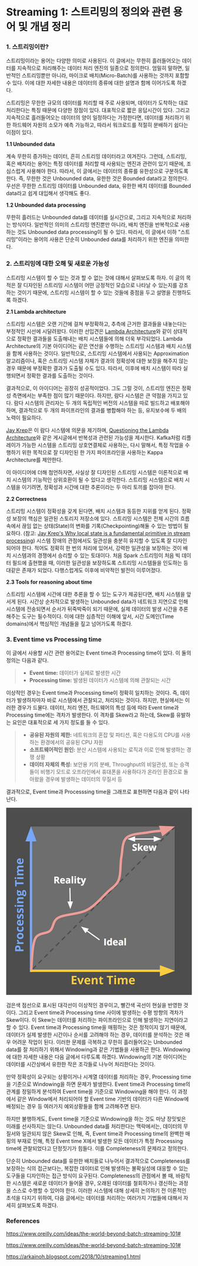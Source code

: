 # Streaming 1: 스트리밍의 정의와 관련 용어 및 개념 정리

### 1. 스트리밍이란?

스트리밍이라는 용어는 다양한 의미로 사용된다. 이 글에서는 무한히 흘러들어오는 데이터를 지속적으로 처리해주는 데이터 처리 엔진의 일종으로 정의한다. 엄밀히 말하면, 일반적인 스트리밍뿐만 아니라, 마이크로 배치(Micro-Batch)를 사용하는 것까지 포함할 수 있다. 이에 대한 자세한 내용은 데이터의 종류에 대한 설명과 함께 이어가도록 하겠다.

스트리밍은 무한한 규모의 데이터를 처리할 때 주로 사용되며, 데이터가 도착하는 대로 처리한다는 특징 때문에 다양한 장점이 있다. 대표적으로 짧은 응답시간이 있다. 그리고 지속적으로 흘러들어오는 데이터의 양이 일정하다는 가정한다면, 데이터를 처리하기 위한 하드웨어 자원의 소모가 예측 가능하고, 따라서 워크로드를 적절히 분배하기 쉽다는 이점이 있다.

**1.1 Unbounded data**

계속 무한히 증가하는 데이터, 흔히 스트리밍 데이터라고 여겨진다. 그런데, 스트리밍, 혹은 배치라는 용어는 특정 데이터를 처리할 때 사용되는 엔진과 관련이 있기 때문에, 조심스럽게 사용해야 한다. 따라서, 이 글에서는 데이터의 종류를 유한성으로 구분하도록 한다. 즉, 무한한 것은 Unbounded data, 유한한 것은 Bounded data라고 정의한다. 우선은 무한한 스트리밍 데이터를 Unbounded data, 유한한 배치 데이터를 Bounded data라고 쉽게 대입해서 생각해도 좋다.

**1.2 Unbounded data processing**

무한히 흘러드는 Unbounded data를 데이터를 실시간으로, 그리고 지속적으로 처리하는 방식이다. 일반적인 의미의 스트리밍 엔진뿐만 아니라, 배치 엔진을 반복적으로 사용하는 것도 Unbounded data processing이 될 수 있다. 따라서, 이 글에서 이하 "스트리밍"이라는 용어의 사용은 단순히 Unbounded data를 처리하기 위한 엔진을 의미한다.

### 2. 스트리밍에 대한 오해 및 새로운 가능성

스트리밍 시스템이 할 수 있는 것과 할 수 없는 것에 대해서 살펴보도록 하자. 이 글의 목적은 잘 디자인된 스트리밍 시스템이 어떤 긍정적인 모습으로 나타날 수 있는지를 강조하는 것이기 때문에, 스트리밍 시스템이 할 수 있는 것들에 중점을 두고 설명을 진행하도록 하겠다.

**2.1 Lambda architecture**

스트리밍 시스템은 오랜 기간에 걸쳐 부정확하고, 추측에 근거한 결과들을 내놓는다는 부정적인 시선에 시달려왔다. 이러한 선입견은 [Lambda Architecture](http://nathanmarz.com/blog/how-to-beat-the-cap-theorem.html)와 같이 상대적으로 정확한 결과들을 도출해내는 배치 시스템들에 의해 더욱 부각되었다. Lambda Architecture의 기본 아이디어는 같은 연산을 수행하는 스트리밍 시스템과 배치 시스템을 함께 사용하는 것이다. 일반적으로, 스트리밍 시스템에서 사용되는 Approximation 알고리즘이나, 혹은 스트리밍 시스템 자체가 결과의 정확성에 대한 보장을 해주지 않는 경우 때문에 부정확한 결과가 도출될 수도 있다. 따라서, 이후에 배치 시스템이 따라 실행되면서 정확한 결과를 도출하는 것이다.

결과적으로, 이 아이디어는 굉장히 성공적이었다. 그도 그럴 것이, 스트리밍 엔진은 정확성 측면에서는 부족한 점이 많기 때문이다. 하지만, 람다 시스템은 큰 약점을 가지고 있다. 람다 시스템의 관리자는 두 개의 독립적인 버전의 시스템을 따로 빌드하고 배포해야 하며, 결과적으로 두 개의 파이프라인의 결과를 병합해야 하는 등, 유지보수에 두 배의 노력이 필요하다.

[Jay Krep](https://twitter.com/jaykreps?lang=en)은 이 람다 시스템에 의문을 제기하며, [Questioning the Lambda Architecture](https://www.oreilly.com/ideas/questioning-the-lambda-architecture)와 같은 게시글에서 반복성과 관련된 가능성을 제시한다. Kafka처럼 리플레이가 가능한 시스템을 스트리밍 상호연결체로 사용하는, 다시 말해서, 특정 작업을 수행하기 위한 목적으로 잘 디자인된 한 가지 파이프라인을 사용하는 Kappa Architecture를 제안한다.

이 아이디어에 더해 첨언하자면, 사실상 잘 디자인된 스트리밍 시스템은 이론적으로 배치 시스템의 기능적인 상위호환이 될 수 있다고 생각한다. 스트리밍 시스템으로 배치 시스템을 이기려면, 정확성과 시간에 대한 추론이라는 두 마리 토끼를 잡아야 한다.

**2.2 Correctness**

스트리밍 시스템이 정확성을 갖게 된다면, 배치 시스템과 동등한 지위를 얻게 된다. 정확성 보장의 핵심은 일관된 스토리지 저장소에 있다. 스트리밍 시스템은 전체 시간의 흐름 속에서 끊임 없는 상태(State)의 변화를 기록(Checkpointing)해둘 수 있는 방법이 필요하다. (참고: [Jay Krep's Why local state is a fundamental primitive in stream processing](https://www.oreilly.com/ideas/why-local-state-is-a-fundamental-primitive-in-stream-processing)) 시스템 장애의 관점에서도 일관성을 충분히 유지할 수 있도록 잘 디자인되어야 한다. 적어도 정확히 한 번의 처리에 있어서, 강력한 일관성을 보장하는 것이 배치 시스템과의 경쟁에서 승리할 수 있는 토대이다. 처음 Spark 스트리밍이 처음 빅 데이터 필드에 출현했을 때, 이러한 일관성을 보장하도록 스트리밍 시스템들을 인도하는 등대같은 존재가 되었다. 다행스럽게도 이후에 비약적인 발전이 이루어졌다.

**2.3 Tools for reasoning about time**

스트리밍 시스템에 시간에 대한 추론을 할 수 있는 도구가 제공된다면, 배치 시스템을 앞서게 된다. 시간상 순차적으로 발생하는 Unbounded data가 네트워크 지연으로 인해 시스템에 전송되면서 순서가 뒤죽박죽이 되기 때문에, 실제 데이터의 발생 시간을 추론해주는 도구는 필수적이다. 이에 대한 심층적인 이해에 앞서, 시간 도메인(Time domains)에서 핵심적인 개념들을 짚고 넘어가도록 하겠다. 

### 3. Event time vs Processing time

이 글에서 사용할 시간 관련 용어로는 Event time과 Processing time이 있다. 이 둘의 정의는 다음과 같다.

> - **Event time:** 데이터가 실제로 발생한 시간
> - **Processing time:** 발생된 데이터가 시스템에 의해 관찰되는 시간

이상적인 경우는 Event time과 Processing time이 정확히 일치하는 것이다. 즉, 데이터가 발생하자마자 바로 시스템에서 관찰되고, 처리되는 것이다. 하지만, 현실에서는 이러한 경우가 드물다. 데이터, 처리 엔진, 하드웨어의 특성 등에 따라 Event time과 Processing time에는 격차가 발생한다. 이 격차를 Skew라고 하는데, Skew를 유발하는 요인은 대표적으로 세 가지 정도를 들 수 있다.

> - **공유된 자원의 제한:** 네트워크의 혼잡 및 파티션, 혹은 다용도의 CPU를 사용하는 환경에서의 공유된 CPU 자원
> - **소프트웨어적인 원인:** 분산 시스템에 사용되는 로직과 이로 인해 발생하는 경쟁 상황
> - **데이터 자체의 특성:** 보안용 키의 분배, Throughput의 비일관성, 또는 승객들이 비행기 모드로 오프라인에서 휴대폰을 사용하다가 온라인 환경으로 돌아왔을 경우에 발생하는 데이터의 무질서 등

결과적으로, Event time과 Processsing time을 그래프로 표현하면 다음과 같이 나타난다.

![](../resources/images/streaming_1.jpg)

검은색 점선으로 표시된 대각선이 이상적인 경우이고, 빨간색 곡선이 현실을 반영한 것이다. 그리고 Event time과 Processing time 사이에 발생하는 수평 방향의 격차가 Skew이다. 이 Skew는 데이터를 처리하는 파이프라인으로 인해 발생하는 지연이라고 할 수 있다.
Event time과 Processing time을 매핑하는 것은 정적이지 않기 때문에, 데이터가 실제 발생한 시간이나 순서를 고려해야 하는 경우, 데이터를 분석하는 것은 매우 어려운 작업이 된다. 이러한 문제를 극복하고 무한히 흘러들어오는 Unbounded data를 잘 처리하기 위해서 Windowing과 같은 기법들을 사용하곤 한다. Windowing에 대한 자세한 내용은 다음 글에서 다루도록 하겠다. Windowing의 기본 아이디어는 데이터를 시간상에서 유한한 작은 조각들로 나누어 처리한다는 것이다.

만약 정확성이 요구되는 상황이거나 시계열 데이터를 처리하는 경우, Processing time을 기준으로 Windowing을 하면 문제가 발생한다. Event time과 Processing time의 관계를 정밀하게 분석하여 Event time을 기준으로 Windowing을 해야 한다. 이 과정에서 같은 Window에서 처리되어야 할 Event time 기반의 데이터가 다른 Window에 배정되는 경우 등 여러가지 예외상황들을 함께 고려해주면 된다.

하지만 불행하게도, Event time을 기준으로 Windowing을 하는 것도 마냥 장밋빛은 미래를 선사하지는 않는다. Unbounded data를 처리한다는 맥락에서는, 데이터의 무질서와 일관되지 않은 Skew로 인해, 즉, Event time과 Processing time의 완벽한 매핑의 부재로 인해, 특정 Event time X에서 발생한 모든 데이터가 특정 Processing time에 관찰되었다고 단정짓기가 힘들다. 이를 Completeness의 문제라고 정의한다.

단순히 Unbounded data를 유한한 배치들로 나누어서 결과적으로 Completeness를 보장하는 식의 접근보다는, 복잡한 데이터로 인해 발생하는 불확실성에 대응할 수 있는 도구들을 디자인하는 접근 방식이 요구된다. Completeness의 관점에서 볼 때, 바람직한 시스템은 새로운 데이터가 들어올 경우, 오래된 데이터를 철회하거나 갱신하는 과정을 스스로 수행할 수 있어야 한다. 이러한 시스템에 대해 상세히 논의하기 전 이론적인 초석을 다지기 위하여, 다음 글에서는 데이터를 처리하는 여러가지 기법들에 대해서 자세히 살펴보도록 하겠다.

### References

https://www.oreilly.com/ideas/the-world-beyond-batch-streaming-101#

https://www.oreilly.com/ideas/the-world-beyond-batch-streaming-101#

https://arkainoh.blogspot.com/2018/10/streaming1.html
